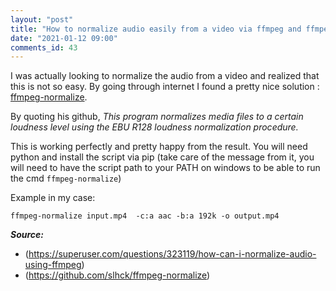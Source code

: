 ```yaml
---
layout: "post"
title: "How to normalize audio easily from a video via ffmpeg and ffmpeg-normalize"
date: "2021-01-12 09:00"
comments_id: 43
---
```


I was actually looking to normalize the audio from a video and realized that this is not so easy.
By going through internet I found a pretty nice solution : [ffmpeg-normalize](https://github.com/slhck/ffmpeg-normalize).

By quoting his github, *This program normalizes media files to a certain loudness level using the EBU R128 loudness normalization procedure.*

This is working perfectly and pretty happy from the result.
You will need python and install the script via pip (take care of the message from it, you will need to have the script path to your PATH on windows to be able to run the cmd `ffmpeg-normalize`)

Example in my case:

```shell
ffmpeg-normalize input.mp4  -c:a aac -b:a 192k -o output.mp4
```

__*Source:*__

- (https://superuser.com/questions/323119/how-can-i-normalize-audio-using-ffmpeg)
- (https://github.com/slhck/ffmpeg-normalize)

